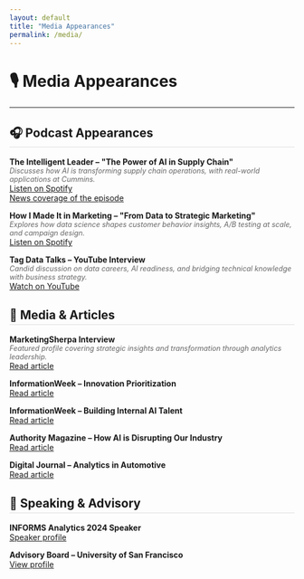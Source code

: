 ```yaml
---
layout: default
title: "Media Appearances"
permalink: /media/
---
```


<style>
.media-section { margin-bottom: 2em; }
.media-section h2 { border-bottom: 1px solid #ddd; padding-bottom: 0.2em; }
.media-item { margin-bottom: 1em; }
.media-item-title { font-weight: bold; }
.media-item-desc { font-style: italic; font-size: 0.9em; color: #666; }
</style>

# 🎙 Media Appearances

---

<div class="media-section">
  <h2>🎧 Podcast Appearances</h2>

  <div class="media-item">
    <div class="media-item-title">The Intelligent Leader – "The Power of AI in Supply Chain"</div>
    <div class="media-item-desc">Discusses how AI is transforming supply chain operations, with real-world applications at Cummins.</div>
    <a href="https://open.spotify.com/episode/6WBqbyZobBaRNCszxBmIAp" target="_blank">Listen on Spotify</a><br>
    <a href="https://www.cbs42.com/business/press-releases/ein-presswire/810233576/the-intelligent-leader-podcast-explores-the-power-of-ai-in-supply-chain-management-with-cummins-prateek-shrivastava/" target="_blank">News coverage of the episode</a>
  </div>

  <div class="media-item">
    <div class="media-item-title">How I Made It in Marketing – "From Data to Strategic Marketing"</div>
    <div class="media-item-desc">Explores how data science shapes customer behavior insights, A/B testing at scale, and campaign design.</div>
    <a href="https://open.spotify.com/episode/1dGzIlgw0Sosg9CyjhOMtk" target="_blank">Listen on Spotify</a>
  </div>

  <div class="media-item">
    <div class="media-item-title">Tag Data Talks – YouTube Interview</div>
    <div class="media-item-desc">Candid discussion on data careers, AI readiness, and bridging technical knowledge with business strategy.</div>
    <a href="https://www.youtube.com/watch?v=25J2yHYoJ44" target="_blank">Watch on YouTube</a>
  </div>
</div>

<div class="media-section">
  <h2>📰 Media & Articles</h2>

  <div class="media-item">
    <div class="media-item-title">MarketingSherpa Interview</div>
    <div class="media-item-desc">Featured profile covering strategic insights and transformation through analytics leadership.</div>
    <a href="https://marketingsherpa.com/article/interview/analytics" target="_blank">Read article</a>
  </div>

  <div class="media-item">
    <div class="media-item-title">InformationWeek – Innovation Prioritization</div>
    <a href="https://www.informationweek.com/it-leadership/how-to-prioritize-multiple-innovation-projects" target="_blank">Read article</a>
  </div>

  <div class="media-item">
    <div class="media-item-title">InformationWeek – Building Internal AI Talent</div>
    <a href="https://www.informationweek.com/machine-learning-ai/how-to-find-and-train-internal-ai-talent" target="_blank">Read article</a>
  </div>

  <div class="media-item">
    <div class="media-item-title">Authority Magazine – How AI is Disrupting Our Industry</div>
    <a href="https://medium.com/authority-magazine/prateek-shrivastava-of-cummins-how-ai-is-disrupting-our-industry-and-what-we-can-do-about-it-9330437ddb78" target="_blank">Read article</a>
  </div>

  <div class="media-item">
    <div class="media-item-title">Digital Journal – Analytics in Automotive</div>
    <a href="https://www.digitaljournal.com/business/prateek-shrivastavas-automotive-analytics-expertise-brings-a-revolutionary-approach-to-the-industry/article#ixzz8ViNz7X00" target="_blank">Read article</a>
  </div>
</div>

<div class="media-section">
  <h2>🎤 Speaking & Advisory</h2>

  <div class="media-item">
    <div class="media-item-title">INFORMS Analytics 2024 Speaker</div>
    <a href="https://meetings.informs.org/wordpress/analytics2024/speakers/prateek-shrivastava/" target="_blank">Speaker profile</a>
  </div>

  <div class="media-item">
    <div class="media-item-title">Advisory Board – University of San Francisco</div>
    <a href="https://profed.usfca.edu/prateek-shrivastava.html" target="_blank">View profile</a>
  </div>
</div>

